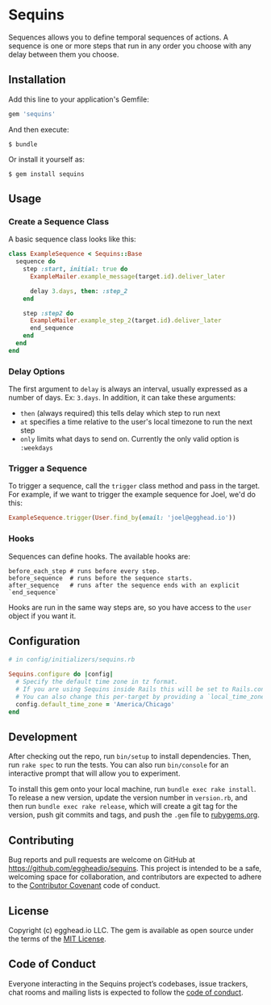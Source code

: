 # Sequins

Sequences allows you to define temporal sequences of actions.
A sequence is one or more steps that run in any order you choose with any delay between them you choose.

## Installation

Add this line to your application's Gemfile:

```ruby
gem 'sequins'
```

And then execute:

    $ bundle

Or install it yourself as:

    $ gem install sequins

## Usage

### Create a Sequence Class

A basic sequence class looks like this:

```ruby
class ExampleSequence < Sequins::Base
  sequence do
    step :start, initial: true do
      ExampleMailer.example_message(target.id).deliver_later

      delay 3.days, then: :step_2
    end

    step :step2 do
      ExampleMailer.example_step_2(target.id).deliver_later
      end_sequence
    end
  end
end
```

### Delay Options

The first argument to `delay` is always an interval, usually expressed as a number of days. Ex: `3.days`.
In addition, it can take these arguments:

* `then` (always required) this tells delay which step to run next
* `at` specifies a time relative to the user's local timezone to run the next step
* `only` limits what days to send on. Currently the only valid option is `:weekdays`

### Trigger a Sequence

To trigger a sequence, call the `trigger` class method and pass in the target. 
For example, if we want to trigger the example sequence for Joel, we'd do this:

```ruby
ExampleSequence.trigger(User.find_by(email: 'joel@egghead.io'))
```

### Hooks

Sequences can define hooks. The available hooks are:

```
before_each_step # runs before every step.
before_sequence  # runs before the sequence starts. 
after_sequence   # runs after the sequence ends with an explicit `end_sequence`
```

Hooks are run in the same way steps are, so you have access to the `user` object if you want it.

## Configuration

```ruby
# in config/initializers/sequins.rb

Sequins.configure do |config|
  # Specify the default time zone in tz format.
  # If you are using Sequins inside Rails this will be set to Rails.configuration.time_zone.
  # You can also change this per-target by providing a `local_time_zone` method on your target.
  config.default_time_zone = 'America/Chicago'
end
```

## Development

After checking out the repo, run `bin/setup` to install dependencies. Then, run `rake spec` to run the tests. You can also run `bin/console` for an interactive prompt that will allow you to experiment.

To install this gem onto your local machine, run `bundle exec rake install`. To release a new version, update the version number in `version.rb`, and then run `bundle exec rake release`, which will create a git tag for the version, push git commits and tags, and push the `.gem` file to [rubygems.org](https://rubygems.org).

## Contributing

Bug reports and pull requests are welcome on GitHub at https://github.com/eggheadio/sequins. This project is intended to be a safe, welcoming space for collaboration, and contributors are expected to adhere to the [Contributor Covenant](http://contributor-covenant.org) code of conduct.

## License

Copyright (c) egghead.io LLC. The gem is available as open source under the terms of the [MIT License](https://opensource.org/licenses/MIT).

## Code of Conduct

Everyone interacting in the Sequins project’s codebases, issue trackers, chat rooms and mailing lists is expected to follow the [code of conduct](https://github.com/eggheadio/sequins/blob/master/CODE_OF_CONDUCT.md).
